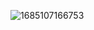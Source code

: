 ![1685107166753](https://github.com/MUHIB-143/CONTROL-ROOM/assets/122245772/a46bf1a8-ce25-4258-890d-6ca9e85aac4d)
